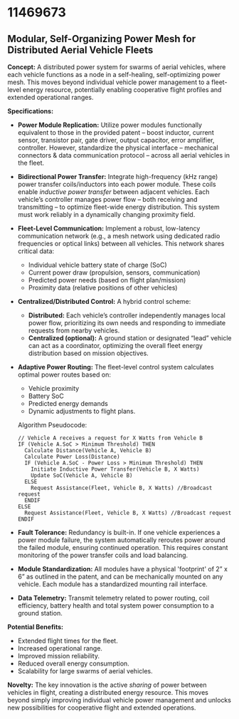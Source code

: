 # 11469673

## Modular, Self-Organizing Power Mesh for Distributed Aerial Vehicle Fleets

**Concept:** A distributed power system for swarms of aerial vehicles, where each vehicle functions as a node in a self-healing, self-optimizing power mesh. This moves beyond individual vehicle power management to a fleet-level energy resource, potentially enabling cooperative flight profiles and extended operational ranges.

**Specifications:**

*   **Power Module Replication:** Utilize power modules functionally equivalent to those in the provided patent – boost inductor, current sensor, transistor pair, gate driver, output capacitor, error amplifier, controller. However, standardize the physical interface – mechanical connectors & data communication protocol – across all aerial vehicles in the fleet.
*   **Bidirectional Power Transfer:**  Integrate high-frequency (kHz range) power transfer coils/inductors into each power module.  These coils enable *inductive power transfer* between adjacent vehicles.  Each vehicle’s controller manages power flow – both receiving and transmitting – to optimize fleet-wide energy distribution. This system must work reliably in a dynamically changing proximity field.
*   **Fleet-Level Communication:** Implement a robust, low-latency communication network (e.g., a mesh network using dedicated radio frequencies or optical links) between all vehicles. This network shares critical data:
    *   Individual vehicle battery state of charge (SoC)
    *   Current power draw (propulsion, sensors, communication)
    *   Predicted power needs (based on flight plan/mission)
    *   Proximity data (relative positions of other vehicles)
*   **Centralized/Distributed Control:** A hybrid control scheme:
    *   **Distributed:** Each vehicle’s controller independently manages local power flow, prioritizing its own needs and responding to immediate requests from nearby vehicles.
    *   **Centralized (optional):** A ground station or designated “lead” vehicle can act as a coordinator, optimizing the overall fleet energy distribution based on mission objectives.
*   **Adaptive Power Routing:** The fleet-level control system calculates optimal power routes based on:
    *   Vehicle proximity
    *   Battery SoC
    *   Predicted energy demands
    *   Dynamic adjustments to flight plans.

    Algorithm Pseudocode:

    ```
    // Vehicle A receives a request for X Watts from Vehicle B
    IF (Vehicle A.SoC > Minimum Threshold) THEN
      Calculate Distance(Vehicle A, Vehicle B)
      Calculate Power Loss(Distance)
      IF (Vehicle A.SoC - Power Loss > Minimum Threshold) THEN
        Initiate Inductive Power Transfer(Vehicle B, X Watts)
        Update SoC(Vehicle A, Vehicle B)
      ELSE
        Request Assistance(Fleet, Vehicle B, X Watts) //Broadcast request
      ENDIF
    ELSE
      Request Assistance(Fleet, Vehicle B, X Watts) //Broadcast request
    ENDIF
    ```
*   **Fault Tolerance:** Redundancy is built-in. If one vehicle experiences a power module failure, the system automatically reroutes power around the failed module, ensuring continued operation. This requires constant monitoring of the power transfer coils and load balancing.
* **Module Standardization:** All modules have a physical 'footprint' of 2” x 6” as outlined in the patent, and can be mechanically mounted on any vehicle. Each module has a standardized mounting rail interface.
* **Data Telemetry:** Transmit telemetry related to power routing, coil efficiency, battery health and total system power consumption to a ground station.

**Potential Benefits:**

*   Extended flight times for the fleet.
*   Increased operational range.
*   Improved mission reliability.
*   Reduced overall energy consumption.
*   Scalability for large swarms of aerial vehicles.

**Novelty:** The key innovation is the active *sharing* of power between vehicles in flight, creating a distributed energy resource. This moves beyond simply improving individual vehicle power management and unlocks new possibilities for cooperative flight and extended operations.
